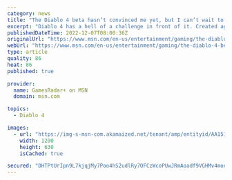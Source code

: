 ```yaml
---
category: news
title: "The Diablo 4 beta hasn’t convinced me yet, but I can’t wait to play more"
excerpt: "Diablo 4 has a hell of a challenge in front of it. Created against Activision Blizzard’s alleged toxic working culture, a team of developers has been tasked with aiding the ongoing resurrection of a gaming behemoth."
publishedDateTime: 2022-12-07T08:00:36Z
originalUrl: "https://www.msn.com/en-us/entertainment/gaming/the-diablo-4-beta-hasn-e2-80-99t-convinced-me-yet-but-i-can-e2-80-99t-wait-to-play-more/ar-AA151smu"
webUrl: "https://www.msn.com/en-us/entertainment/gaming/the-diablo-4-beta-hasn-e2-80-99t-convinced-me-yet-but-i-can-e2-80-99t-wait-to-play-more/ar-AA151smu"
type: article
quality: 86
heat: 86
published: true

provider:
  name: GamesRadar+ on MSN
  domain: msn.com

topics:
  - Diablo 4

images:
  - url: "https://img-s-msn-com.akamaized.net/tenant/amp/entityid/AA151pOA.img?h=630&w=1200&m=6&q=60&o=t&l=f&f=jpg"
    width: 1200
    height: 630
    isCached: true

secured: "DHTPtUrIpn9L7kjqjMy7Poo4hS2udlRy7OFCzWcoPUwJRmAoadf9VGHMv4moevYut/8jlNyIZeDAS4B4hKbEmWiQfkAv80PqI4X4+4IrSw5ZvRzuZxXmyuEVBAK7Yugq9sYuGpVISxJt2qSi0rSzxrR6IFe/BLQUahmlCMemQ8hcRXjzlL58LsyYp2wf/HDuI5awRYg+3onIJnt2/YHWQtMVqKVuxnZMvV0R5+qVFRYNoAOI9aGkP9+gieVljGQpUiZmHPHsK1uvueCSwjQNUuEAGIBb+qdHanXADUDXg6KNug0LfGue+xSMaZV+sXi3c3L9SdkJdKUlwvjzVnQhzt7g0cyVa65f/UZdM7593DY=;58Z6BgGRw3SswCHzNTmNow=="
---
```



